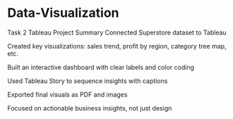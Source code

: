 # Data-Visualization
Task 2
Tableau Project Summary
Connected Superstore dataset to Tableau

Created key visualizations: sales trend, profit by region, category tree map, etc.

Built an interactive dashboard with clear labels and color coding

Used Tableau Story to sequence insights with captions

Exported final visuals as PDF and images

Focused on actionable business insights, not just design

